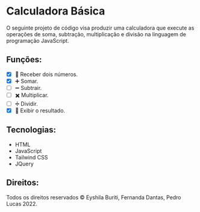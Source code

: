 # Calculadora Básica
O seguinte projeto de código visa produzir uma calculadora que execute as operações de soma, subtração, multiplicação e divisão na linguagem de programação JavaScript.

## Funções:
- [x] 🔢 Receber dois números.
- [x] ➕ Somar.
- [ ] ➖ Subtrair.
- [ ] ✖️ Multiplicar.
- [ ] ➗ Dividir.
- [x] 🟰 Exibir o resultado.

## Tecnologias:
- HTML
- JavaScript
- Tailwind CSS
- JQuery

## Direitos:
Todos os direitos reservados © Eyshila Buriti, Fernanda Dantas, Pedro Lucas 2022.